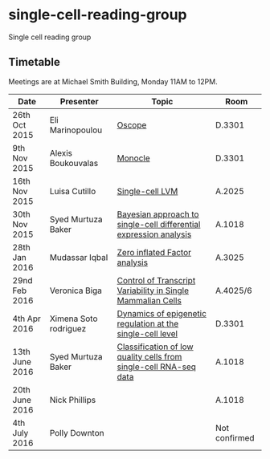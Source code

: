 # single-cell-reading-group
Single cell reading group


## Timetable
Meetings are at Michael Smith Building, Monday 11AM to 12PM.


|Date | Presenter | Topic | Room |
|------------- | -------------|------------|------------|
|26th Oct 2015| Eli Marinopoulou | [Oscope](http://www.nature.com/nmeth/journal/v12/n10/full/nmeth.3549.html) | D.3301 |
|9th Nov 2015| Alexis Boukouvalas | [Monocle](http://www.nature.com/nbt/journal/v32/n4/full/nbt.2859.html) | D.3301 |
|16th Nov 2015 | Luisa Cutillo | [Single-cell LVM](http://www.nature.com/nbt/journal/v33/n2/full/nbt.3102.html)| A.2025 |
|30th Nov 2015 | Syed Murtuza Baker	 | [Bayesian approach to single-cell differential expression analysis](http://www.nature.com/nmeth/journal/v11/n7/full/nmeth.2967.html) | A.1018 |
|28th Jan 2016 | Mudassar Iqbal | [Zero inflated Factor analysis](http://www.genomebiology.com/2015/16/1/241) |  A.3025 |
|29nd Feb 2016 | Veronica Biga | [Control of Transcript Variability in Single Mammalian Cells](http://www.sciencedirect.com/science/article/pii/S0092867415014981) |  A.4025/6 |
|4th Apr 2016 | Ximena Soto rodriguez | [Dynamics of epigenetic regulation at the single-cell level](http://science.sciencemag.org/content/351/6274/720) |  D.3301  |
|13th June 2016 | Syed Murtuza Baker | [Classification of low quality cells from single-cell RNA-seq data](https://genomebiology.biomedcentral.com/articles/10.1186/s13059-016-0888-1) |   A.1018	  |
|20th June 2016 | Nick Phillips| |  A.1018  |
|4th July 2016 | Polly Downton | |   	Not confirmed  |








